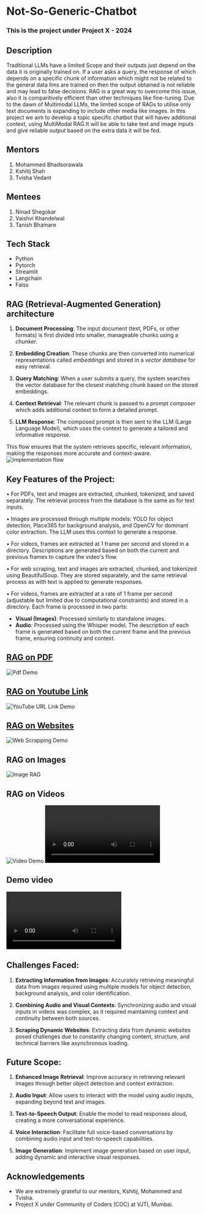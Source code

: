 # Not-So-Generic-Chatbot
### This is the project under Project X - 2024
## Description
Traditional LLMs have a limited Scope and their outputs just depend on the data it is originally trained on. If a user asks a query, the response of which depends on a specific chunk of information which might not be related to the general data llms are trained on then the output obtained is not reliable and may lead to false decisions. RAG is a great way to overcome this issue, also it is comparitively efficient than other techniques like fine-tuning. Due to the dawn of Multimodal LLMs, the limited scope of RAGs to utilise only text documents is expanding to include other media like images. In this project we aim to develop a topic specific chatbot that will havev additional context, using MultiModal RAG.It will be able to take text and image inputs and give reliable output based on the extra data it will be fed.

## Mentors
1. Mohammed Bhadsorawala
2. Kshitij Shah
3. Tvisha Vedant

## Mentees
1. Ninad Shegokar
2. Vaishvi Khandelwal
3. Tanish Bhamare

## Tech Stack
* Python
* Pytorch
* Streamlit
* Langchain
* Faiss

## RAG (Retrieval-Augmented Generation) architecture

1. **Document Processing**: The input document (text, PDFs, or other formats) is first divided into smaller, manageable chunks using a *chunker*.
  
2. **Embedding Creation**: These chunks are then converted into numerical representations called *embeddings* and stored in a *vector database* for easy retrieval.

3. **Query Matching**: When a user submits a query, the system searches the vector database for the closest matching chunk based on the stored embeddings.

4. **Context Retrieval**: The relevant chunk is passed to a *prompt composer* which adds additional context to form a detailed prompt.

5. **LLM Response**: The composed prompt is then sent to the LLM (Large Language Model), which uses the context to generate a tailored and informative response.

This flow ensures that the system retrieves specific, relevant information, making the responses more accurate and context-aware.
![implementation flow](<rag architecture.png>)

## Key Features of the Project:

• For PDFs, text and images are extracted, chunked, tokenized, and saved separately. The retrieval process from the database is the same as for text inputs.

• Images are processed through multiple models: YOLO for object detection, Place365 for background analysis, and OpenCV for dominant color extraction. The LLM uses this context to generate a response.

• For videos, frames are extracted at 1 frame per second and stored in a directory. Descriptions are generated based on both the current and previous frames to capture the video's flow.

• For web scraping, text and images are extracted, chunked, and tokenized using BeautifulSoup. They are stored separately, and the same retrieval process as with text is applied to generate responses.

• For videos, frames are extracted at a rate of 1 frame per second (adjustable but limited due to computational constraints) and stored in a directory. Each frame is processed in two parts:
  - **Visual (Images)**: Processed similarly to standalone images.
  - **Audio**: Processed using the Whisper model.
The description of each frame is generated based on both the current frame and the previous frame, ensuring continuity and context.

## [RAG on PDF](https://github.com/Tanish2207/Not-So-Generic-Chatbot/blob/Ninad/Mini-Projects/Doc_RAG.ipynb)
![Pdf Demo](pdf.png)
## [RAG on Youtube Link](https://github.com/Tanish2207/Not-So-Generic-Chatbot/blob/Ninad/Mini-Projects/Yt_RAG.ipynb)
![YouTube URL Link Demo](<transcipt final.png>)
## [RAG on Websites](https://github.com/Tanish2207/Not-So-Generic-Chatbot/blob/Ninad/Mini-Projects/WebScraping.ipynb)
![Web Scrapping Demo](webscrapping.png)
## RAG on Images
![Image RAG](image_final.png)
## RAG on Videos
![Video Demo](video_demo(terminal).png)
<video controls src="demo_vid.mp4" title="Football"></video>


## Demo video
<video controls src="final_working_demo.mp4" title="Demo video"></video>


## Challenges Faced:

1. **Extracting Information from Images**: Accurately retrieving meaningful data from images required using multiple models for object detection, background analysis, and color identification.

2. **Combining Audio and Visual Contexts**: Synchronizing audio and visual inputs in videos was complex, as it required maintaining context and continuity between both sources.

3. **Scraping Dynamic Websites**: Extracting data from dynamic websites posed challenges due to constantly changing content, structure, and technical barriers like asynchronous loading.

## Future Scope:

1. **Enhanced Image Retrieval**: Improve accuracy in retrieving relevant images through better object detection and context extraction.
  
2. **Audio Input**: Allow users to interact with the model using audio inputs, expanding beyond text and images.

3. **Text-to-Speech Output**: Enable the model to read responses aloud, creating a more conversational experience.

4. **Voice Interaction**: Facilitate full voice-based conversations by combining audio input and text-to-speech capabilities.

5. **Image Generation**: Implement image generation based on user input, adding dynamic and interactive visual responses.

## Acknowledgements 
* We are extremely grateful to our mentors, Kshitij, Mohammed and Tvisha. 
* Project X under Community of Coders (COC) at VJTI, Mumbai. 
